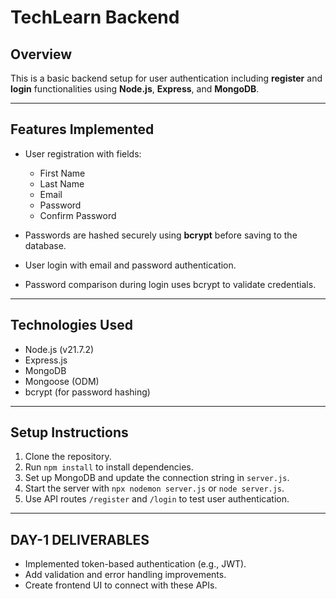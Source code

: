 # TechLearn Backend 
## Overview

This is a basic backend setup for user authentication including **register** and **login** functionalities using **Node.js**, **Express**, and **MongoDB**.

---

## Features Implemented

- User registration with fields:
  - First Name
  - Last Name
  - Email
  - Password
  - Confirm Password

- Passwords are hashed securely using **bcrypt** before saving to the database.

- User login with email and password authentication.

- Password comparison during login uses bcrypt to validate credentials.

---

## Technologies Used

- Node.js (v21.7.2)
- Express.js
- MongoDB
- Mongoose (ODM)
- bcrypt (for password hashing)

---

## Setup Instructions

1. Clone the repository.
2. Run `npm install` to install dependencies.
3. Set up MongoDB and update the connection string in `server.js`.
4. Start the server with `npx nodemon server.js` or `node server.js`.
5. Use API routes `/register` and `/login` to test user authentication.

---

## DAY-1 DELIVERABLES
- Implemented token-based authentication (e.g., JWT).
- Add validation and error handling improvements.
- Create frontend UI to connect with these APIs.